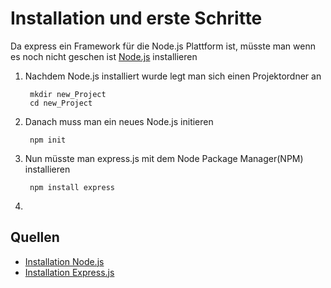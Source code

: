 # Installation und erste Schritte

Da express ein Framework für die Node.js Plattform ist, müsste man wenn es noch nicht geschen ist [Node.js](https://nodejs.org/de/) installieren

1. Nachdem Node.js installiert wurde legt man sich einen Projektordner an
   
        mkdir new_Project
        cd new_Project

2. Danach muss man ein neues Node.js initieren
    
        npm init 
   
3. Nun müsste man express.js mit dem Node Package Manager(NPM) installieren
   
        npm install express

4. 

## Quellen

* [Installation Node.js](https://nodejs.org/de/)
* [Installation Express.js](https://expressjs.com/de/starter/installing.html)

 